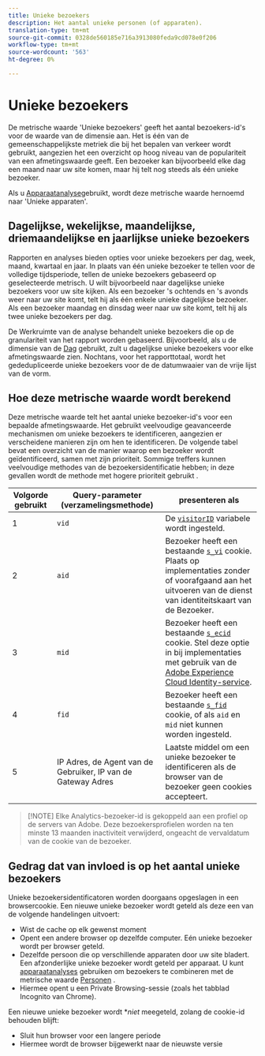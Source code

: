 ```yaml
---
title: Unieke bezoekers
description: Het aantal unieke personen (of apparaten).
translation-type: tm+mt
source-git-commit: 0328de560185e716a3913080feda9cd078e0f206
workflow-type: tm+mt
source-wordcount: '563'
ht-degree: 0%

---
```



# Unieke bezoekers

De metrische waarde &#39;Unieke bezoekers&#39; geeft het aantal bezoekers-id&#39;s voor de waarde van de dimensie aan. Het is één van de gemeenschappelijkste metriek die bij het bepalen van verkeer wordt gebruikt, aangezien het een overzicht op hoog niveau van de populariteit van een afmetingswaarde geeft. Een bezoeker kan bijvoorbeeld elke dag een maand naar uw site komen, maar hij telt nog steeds als één unieke bezoeker.

Als u [Apparaatanalyse](../cda/cda-home.md)gebruikt, wordt deze metrische waarde hernoemd naar &#39;Unieke apparaten&#39;.

## Dagelijkse, wekelijkse, maandelijkse, driemaandelijkse en jaarlijkse unieke bezoekers

Rapporten en analyses bieden opties voor unieke bezoekers per dag, week, maand, kwartaal en jaar. In plaats van één unieke bezoeker te tellen voor de volledige tijdsperiode, tellen de unieke bezoekers gebaseerd op geselecteerde metrisch. U wilt bijvoorbeeld naar dagelijkse unieke bezoekers voor uw site kijken. Als een bezoeker &#39;s ochtends en &#39;s avonds weer naar uw site komt, telt hij als één enkele unieke dagelijkse bezoeker. Als een bezoeker maandag en dinsdag weer naar uw site komt, telt hij als twee unieke bezoekers per dag.

De Werkruimte van de analyse behandelt unieke bezoekers die op de granulariteit van het rapport worden gebaseerd. Bijvoorbeeld, als u de dimensie van de [Dag](../dimensions/day.md) gebruikt, zult u dagelijkse unieke bezoekers voor elke afmetingswaarde zien. Nochtans, voor het rapporttotaal, wordt het gededupliceerde unieke bezoekers voor de de datumwaaier van de vrije lijst van de vorm.

## Hoe deze metrische waarde wordt berekend

Deze metrische waarde telt het aantal unieke bezoeker-id&#39;s voor een bepaalde afmetingswaarde. Het gebruikt veelvoudige geavanceerde mechanismen om unieke bezoekers te identificeren, aangezien er verscheidene manieren zijn om hen te identificeren. De volgende tabel bevat een overzicht van de manier waarop een bezoeker wordt geïdentificeerd, samen met zijn prioriteit. Sommige treffers kunnen veelvoudige methodes van de bezoekersidentificatie hebben; in deze gevallen wordt de methode met hogere prioriteit gebruikt .

| Volgorde gebruikt | Query-parameter (verzamelingsmethode) | presenteren als |
| --- | --- | --- |
| 1 | `vid` | De [`visitorID`](/help/implement/vars/config-vars/visitorid.md) variabele wordt ingesteld. |
| 2 | `aid` | Bezoeker heeft een bestaande [`s_vi`](https://docs.adobe.com/content/help/en/core-services/interface/ec-cookies/cookies-analytics.html) cookie. Plaats op implementaties zonder of voorafgaand aan het uitvoeren van de dienst van identiteitskaart van de Bezoeker. |
| 3 | `mid` | Bezoeker heeft een bestaande [`s_ecid`](https://docs.adobe.com/content/help/en/core-services/interface/ec-cookies/cookies-analytics.html) cookie. Stel deze optie in bij implementaties met gebruik van de [Adobe Experience Cloud Identity-service](https://docs.adobe.com/content/help/en/id-service/using/home.html). |
| 4 | `fid` | Bezoeker heeft een bestaande [`s_fid`](https://docs.adobe.com/content/help/en/core-services/interface/ec-cookies/cookies-analytics.html) cookie, of als `aid` en `mid` niet kunnen worden ingesteld. |
| 5 | IP Adres, de Agent van de Gebruiker, IP van de Gateway Adres | Laatste middel om een unieke bezoeker te identificeren als de browser van de bezoeker geen cookies accepteert. |

>[!NOTE] Elke Analytics-bezoeker-id is gekoppeld aan een profiel op de servers van Adobe. Deze bezoekersprofielen worden na ten minste 13 maanden inactiviteit verwijderd, ongeacht de vervaldatum van de cookie van de bezoeker.

## Gedrag dat van invloed is op het aantal unieke bezoekers

Unieke bezoekersidentificatoren worden doorgaans opgeslagen in een browsercookie. Een nieuwe unieke bezoeker wordt geteld als deze een van de volgende handelingen uitvoert:

* Wist de cache op elk gewenst moment
* Opent een andere browser op dezelfde computer. Eén unieke bezoeker wordt per browser geteld.
* Dezelfde persoon die op verschillende apparaten door uw site bladert. Een afzonderlijke unieke bezoeker wordt geteld per apparaat. U kunt [apparaatanalyses](../cda/cda-home.md) gebruiken om bezoekers te combineren met de metrische waarde [Personen](people.md) .
* Hiermee opent u een Private Browsing-sessie (zoals het tabblad Incognito van Chrome).

Een nieuwe unieke bezoeker wordt **niet* meegeteld, zolang de cookie-id behouden blijft:

* Sluit hun browser voor een langere periode
* Hiermee wordt de browser bijgewerkt naar de nieuwste versie
